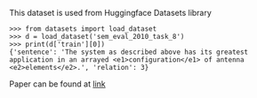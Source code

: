 This dataset is used from Huggingface Datasets library
```
>>> from datasets import load_dataset
>>> d = load_dataset('sem_eval_2010_task_8')
>>> print(d['train'][0])
{'sentence': 'The system as described above has its greatest application in an arrayed <e1>configuration</e1> of antenna <e2>elements</e2>.', 'relation': 3}
```


Paper can be found at [link](https://aclanthology.org/S10-1006.pdf)
